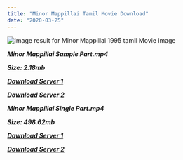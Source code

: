 ```yaml
---
title: "Minor Mappillai Tamil Movie Download"
date: "2020-03-25"
---
```


![Image result for Minor Mappillai 1995 tamil Movie image](http://www.tamilstar.com/profile/uploads/movie/flm9146minor.jpg)

**_Minor Mappillai Sample Part.mp4_**

**_Size: 2.18mb_**

**_[Download Server 1](http://b6.wetransfer.vip/files/{6f622526c29ee360cda5b2e87a916054ceacd5b4cb5e41dd1b031440e2d63f02}20Actor{6f622526c29ee360cda5b2e87a916054ceacd5b4cb5e41dd1b031440e2d63f02}20Hits{6f622526c29ee360cda5b2e87a916054ceacd5b4cb5e41dd1b031440e2d63f02}20Collection/Ajith{6f622526c29ee360cda5b2e87a916054ceacd5b4cb5e41dd1b031440e2d63f02}20{6f622526c29ee360cda5b2e87a916054ceacd5b4cb5e41dd1b031440e2d63f02}20Movies{6f622526c29ee360cda5b2e87a916054ceacd5b4cb5e41dd1b031440e2d63f02}20Collection/Minor{6f622526c29ee360cda5b2e87a916054ceacd5b4cb5e41dd1b031440e2d63f02}20Mappillai{6f622526c29ee360cda5b2e87a916054ceacd5b4cb5e41dd1b031440e2d63f02}20(1996)/Minor{6f622526c29ee360cda5b2e87a916054ceacd5b4cb5e41dd1b031440e2d63f02}20Mappillai{6f622526c29ee360cda5b2e87a916054ceacd5b4cb5e41dd1b031440e2d63f02}20Mp4{6f622526c29ee360cda5b2e87a916054ceacd5b4cb5e41dd1b031440e2d63f02}20HD/Minor{6f622526c29ee360cda5b2e87a916054ceacd5b4cb5e41dd1b031440e2d63f02}20Mappillai{6f622526c29ee360cda5b2e87a916054ceacd5b4cb5e41dd1b031440e2d63f02}20HD{6f622526c29ee360cda5b2e87a916054ceacd5b4cb5e41dd1b031440e2d63f02}20Sample.mp4)_**

**_[Download Server 2](http://b6.wetransfer.vip/files/{6f622526c29ee360cda5b2e87a916054ceacd5b4cb5e41dd1b031440e2d63f02}20Actor{6f622526c29ee360cda5b2e87a916054ceacd5b4cb5e41dd1b031440e2d63f02}20Hits{6f622526c29ee360cda5b2e87a916054ceacd5b4cb5e41dd1b031440e2d63f02}20Collection/Ajith{6f622526c29ee360cda5b2e87a916054ceacd5b4cb5e41dd1b031440e2d63f02}20{6f622526c29ee360cda5b2e87a916054ceacd5b4cb5e41dd1b031440e2d63f02}20Movies{6f622526c29ee360cda5b2e87a916054ceacd5b4cb5e41dd1b031440e2d63f02}20Collection/Minor{6f622526c29ee360cda5b2e87a916054ceacd5b4cb5e41dd1b031440e2d63f02}20Mappillai{6f622526c29ee360cda5b2e87a916054ceacd5b4cb5e41dd1b031440e2d63f02}20(1996)/Minor{6f622526c29ee360cda5b2e87a916054ceacd5b4cb5e41dd1b031440e2d63f02}20Mappillai{6f622526c29ee360cda5b2e87a916054ceacd5b4cb5e41dd1b031440e2d63f02}20Mp4{6f622526c29ee360cda5b2e87a916054ceacd5b4cb5e41dd1b031440e2d63f02}20HD/Minor{6f622526c29ee360cda5b2e87a916054ceacd5b4cb5e41dd1b031440e2d63f02}20Mappillai{6f622526c29ee360cda5b2e87a916054ceacd5b4cb5e41dd1b031440e2d63f02}20HD{6f622526c29ee360cda5b2e87a916054ceacd5b4cb5e41dd1b031440e2d63f02}20Sample.mp4)_**

**_Minor Mappillai Single Part.mp4_**

**_Size: 498.62mb_**

**_[Download Server 1](http://b6.wetransfer.vip/files/{6f622526c29ee360cda5b2e87a916054ceacd5b4cb5e41dd1b031440e2d63f02}20Actor{6f622526c29ee360cda5b2e87a916054ceacd5b4cb5e41dd1b031440e2d63f02}20Hits{6f622526c29ee360cda5b2e87a916054ceacd5b4cb5e41dd1b031440e2d63f02}20Collection/Ajith{6f622526c29ee360cda5b2e87a916054ceacd5b4cb5e41dd1b031440e2d63f02}20{6f622526c29ee360cda5b2e87a916054ceacd5b4cb5e41dd1b031440e2d63f02}20Movies{6f622526c29ee360cda5b2e87a916054ceacd5b4cb5e41dd1b031440e2d63f02}20Collection/Minor{6f622526c29ee360cda5b2e87a916054ceacd5b4cb5e41dd1b031440e2d63f02}20Mappillai{6f622526c29ee360cda5b2e87a916054ceacd5b4cb5e41dd1b031440e2d63f02}20(1996)/Minor{6f622526c29ee360cda5b2e87a916054ceacd5b4cb5e41dd1b031440e2d63f02}20Mappillai{6f622526c29ee360cda5b2e87a916054ceacd5b4cb5e41dd1b031440e2d63f02}20Mp4{6f622526c29ee360cda5b2e87a916054ceacd5b4cb5e41dd1b031440e2d63f02}20HD/Minor{6f622526c29ee360cda5b2e87a916054ceacd5b4cb5e41dd1b031440e2d63f02}20Mappillai{6f622526c29ee360cda5b2e87a916054ceacd5b4cb5e41dd1b031440e2d63f02}20HD.mp4)_**

**_[Download Server 2](http://b6.wetransfer.vip/files/{6f622526c29ee360cda5b2e87a916054ceacd5b4cb5e41dd1b031440e2d63f02}20Actor{6f622526c29ee360cda5b2e87a916054ceacd5b4cb5e41dd1b031440e2d63f02}20Hits{6f622526c29ee360cda5b2e87a916054ceacd5b4cb5e41dd1b031440e2d63f02}20Collection/Ajith{6f622526c29ee360cda5b2e87a916054ceacd5b4cb5e41dd1b031440e2d63f02}20{6f622526c29ee360cda5b2e87a916054ceacd5b4cb5e41dd1b031440e2d63f02}20Movies{6f622526c29ee360cda5b2e87a916054ceacd5b4cb5e41dd1b031440e2d63f02}20Collection/Minor{6f622526c29ee360cda5b2e87a916054ceacd5b4cb5e41dd1b031440e2d63f02}20Mappillai{6f622526c29ee360cda5b2e87a916054ceacd5b4cb5e41dd1b031440e2d63f02}20(1996)/Minor{6f622526c29ee360cda5b2e87a916054ceacd5b4cb5e41dd1b031440e2d63f02}20Mappillai{6f622526c29ee360cda5b2e87a916054ceacd5b4cb5e41dd1b031440e2d63f02}20Mp4{6f622526c29ee360cda5b2e87a916054ceacd5b4cb5e41dd1b031440e2d63f02}20HD/Minor{6f622526c29ee360cda5b2e87a916054ceacd5b4cb5e41dd1b031440e2d63f02}20Mappillai{6f622526c29ee360cda5b2e87a916054ceacd5b4cb5e41dd1b031440e2d63f02}20HD.mp4)_**
